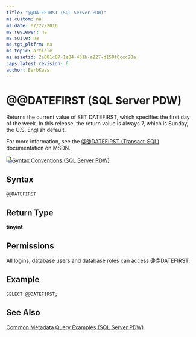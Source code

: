 ```yaml
---
title: "@@DATEFIRST (SQL Server PDW)"
ms.custom: na
ms.date: 07/27/2016
ms.reviewer: na
ms.suite: na
ms.tgt_pltfrm: na
ms.topic: article
ms.assetid: 2a081c87-1e84-431b-a227-d150f0ccc28a
caps.latest.revision: 6
author: BarbKess
---
```

# @@DATEFIRST (SQL Server PDW)
Returns the current value of SET DATEFIRST, which specifies the first day of the week. In this release, the return value is always 7, which is Sunday, the U.S. English default.  
  
For more information, see the [@@DATEFIRST (Transact-SQL)](http://msdn.microsoft.com/en-us/library/ms187766) documentation on MSDN.  
  
![Topic link icon](../sqlpdw/media/Topic_Link.gif "Topic_Link")[Syntax Conventions &#40;SQL Server PDW&#41;](../sqlpdw/syntax-conventions-sql-server-pdw.md)  
  
## Syntax  
  
```  
@@DATEFIRST  
```  
  
## Return Type  
**tinyint**  
  
## Permissions  
All logins, database users and database roles can access @@DATEFIRST.  
  
## Example  
  
```  
SELECT @@DATEFIRST;  
```  
  
## See Also  
[Common Metadata Query Examples &#40;SQL Server PDW&#41;](../sqlpdw/common-metadata-query-examples-sql-server-pdw.md)  
  
